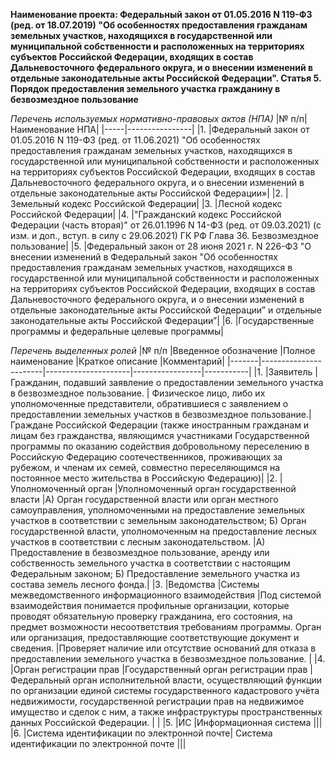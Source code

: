 **Наименование проекта: Федеральный закон от 01.05.2016 N 119-ФЗ (ред. от 18.07.2019) "Об особенностях предоставления гражданам земельных участков, находящихся в государственной или муниципальной собственности и расположенных на территориях субъектов Российской Федерации, входящих в состав Дальневосточного федерального округа, и о внесении изменений в отдельные законодательные акты Российской Федерации". Статья 5. Порядок предоставления земельного участка гражданину в безвозмездное пользование**

*Перечень используемых нормативно-правовых актов (НПА)*
|№ п/п|Наименование НПА|
|-----|----------------|
|1.	|Федеральный закон от 01.05.2016 N 119-ФЗ (ред. от 11.06.2021) "Об особенностях предоставления гражданам земельных участков, находящихся в государственной или муниципальной собственности и расположенных на территориях субъектов Российской Федерации, входящих в состав Дальневосточного федерального округа, и о внесении изменений в отдельные законодательные акты Российской Федерации»|
|2.	|Земельный кодекс Российской Федерации|
|3.	|Лесной кодекс Российской Федерации|
|4.	|"Гражданский кодекс Российской Федерации (часть вторая)" от 26.01.1996 N 14-ФЗ (ред. от 09.03.2021) (с изм. и доп., вступ. в силу с 29.06.2021) ГК РФ Глава 36. Безвозмездное пользование|
|5.	|Федеральный закон от 28 июня 2021 г. N 226-ФЗ "О внесении изменений в Федеральный закон "Об особенностях предоставления гражданам земельных участков, находящихся в государственной или муниципальной собственности и расположенных на территориях субъектов Российской Федерации, входящих в состав Дальневосточного федерального округа, и о внесении изменений в отдельные законодательные акты Российской Федерации” и отдельные законодательные акты Российской Федерации”|
|6.	|Государственные программы и федеральные целевые программы|



*Перечень выделенных ролей*
|№ п/п	|Введенное обозначение	|Полное наименование	|Краткое описание	|Комментарий|
|-------|-----------------------|---------------------|-----------------|-----------|
|1.	|Заявитель	|Гражданин, подавший заявление о предоставлении земельного участка в безвозмездное пользование. | Физическое лицо, либо их уполномоченные представители, обратившиеся с заявлением о предоставлении земельных участков в безвозмездное пользование.|Граждане Российской Федерации (также иностранным гражданам и лицам без гражданства, являющимся участниками Государственной программы по оказанию содействия добровольному переселению в Российскую Федерацию соотечественников, проживающих за рубежом, и членам их семей, совместно переселяющимся на постоянное место жительства в Российскую Федерацию)|
|2.	|Уполномоченный орган	|Уполномоченный орган государственной власти	|А) Орган государственной власти или орган местного самоуправления, уполномоченными на предоставление земельных участков в соответствии с земельным законодательством; Б) Орган государственной власти, уполномоченным на предоставление лесных участков в соответствии с лесным законодательством.	|А) Предоставление в безвозмездное пользование, аренду или собственность земельного участка в соответствии с настоящим Федеральным законом; Б) Предоставление земельного участка из состава земель лесного фонда.|
|3.	|Ведомства	|Системы межведомственного информационного взаимодействия	|Под системой взаимодействия понимается профильные организации, которые проводят обязательную проверку гражданина, его состояния, на предмет возможности несоответствия требованиям программы. Орган или организация, предоставляющие соответствующие документ и сведения.	|Проверяет наличие или отсутствие оснований для отказа в предоставлении земельного участка в безвозмездное пользование. |
|4.	|Орган регистрации прав	|Государственный орган регистрации прав	|Федеральный орган исполнительной власти, осуществляющий функции по организации единой системы государственного кадастрового учёта недвижимости, государственной регистрации прав на недвижимое имущество и сделок с ним, а также инфраструктуры пространственных данных Российской Федерации.	| |
|5.	|ИС	|Информационная система	|||	
|6.	|Система идентификации по электронной почте|	Система идентификации по электронной почте	|||	

